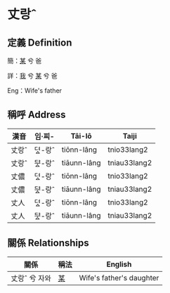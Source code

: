 # 丈랑ˆ
## 定義 Definition
簡：[某](member18.md) 兮 爸

詳：[我](member1.md) 兮 [某](member18.md) 兮 爸

Eng：Wife's father

## 稱呼 Address

漢音 | 임·찌- | Tâi-lô | Taiji
--- | --- | --- | --- 
丈랑ˆ | 뎌ᇫ-랑ˆ | tiōnn-lâng | tnio33lang2 
丈랑ˆ | ᄃᆤᇫ-랑ˆ | tiāunn-lâng | tniau33lang2 
丈儂 | 뎌ᇫ-랑ˆ | tiōnn-lâng | tnio33lang2 
丈儂 | ᄃᆤᇫ-랑ˆ | tiāunn-lâng | tniau33lang2 
丈人 | 뎌ᇫ-랑ˆ | tiōnn-lâng | tnio33lang2 
丈人 | ᄃᆤᇫ-랑ˆ | tiāunn-lâng | tniau33lang2 


## 關係 Relationships

關係 | 稱法 | English
--- | --- | --- 
丈랑ˆ 兮 자와 | [某](member18.md) | Wife's father's daughter
